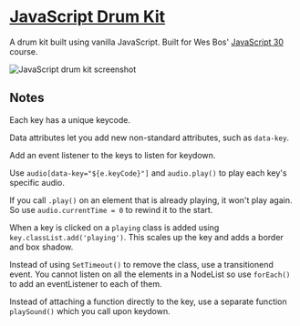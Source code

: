 # [JavaScript Drum Kit](https://gk-hynes.github.io/javascript-drum-kit/)

A drum kit built using vanilla JavaScript. Built for Wes Bos' [JavaScript 30](https://javascript30.com/) course.

![JavaScript drum kit screenshot](https://screenshots.firefox.com/htJcwbpb5JBWP1OJ/gk-hynes.github.io)

## Notes

Each key has a unique keycode. 

Data attributes let you add new non-standard attributes, such as ```data-key```. 

Add an event listener to the keys to listen for keydown.  

Use ```audio[data-key="${e.keyCode}"]``` and ```audio.play()``` to play each key's specific audio. 

If you call ```.play()``` on an element that is already playing, it won't play again. So use ```audio.currentTime = 0``` to rewind it to the start.

 When a key is clicked on a ```playing``` class is added using ```key.classList.add('playing')```. This scales up the key and adds a border and box shadow.

 Instead of using ```SetTimeout()``` to remove the class, use a transitionend event. You cannot listen on all the elements in a NodeList so use ```forEach()``` to add an eventListener to each of them. 

 Instead of attaching a function directly to the key, use a separate function ```playSound()``` which you call upon keydown. 